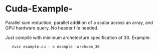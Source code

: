 # Cuda-Example-
Parallel sum reduction, parallel addition of a scalar across an array, and GPU hardware query.
No header file needed. 

Just compile with minimum archetecture specification of 30. Example:

       nvcc example.cu - o example -arch=sm_30
